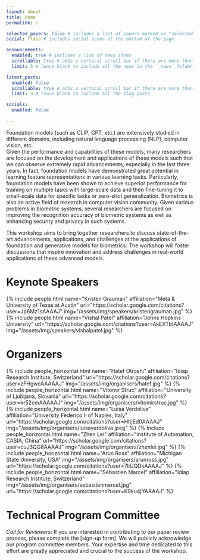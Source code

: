 ```yaml
---
layout: about
title: Home
permalink: /

selected_papers: false # includes a list of papers marked as "selected={true}"
social: flase # includes social icons at the bottom of the page

announcements:
  enabled: true # includes a list of news items
  scrollable: true # adds a vertical scroll bar if there are more than 3 news items
  limit: 5 # leave blank to include all the news in the `_news` folder

latest_posts:
  enabled: false
  scrollable: true # adds a vertical scroll bar if there are more than 3 new posts items
  limit: 3 # leave blank to include all the blog posts

socials:
  enabled: false
  
---
```


<!-- Welcome to ICCV 2025 Workshop on Foundation and Generative Models in Biometrics! -->



Foundation models (such as CLIP, GPT, etc.) are extensively studied in different domains, including natural
language processing (NLP), computer vision, etc.  
Given the performance and capabilities of these models, many researchers are focused on the development and applications of these models such that we can observe extremely rapid advancements, especially in the last three years. In fact, foundation models have demonstrated great potential in
learning feature representations in various learning tasks. 
Particularly, foundation models have been shown to achieve superior performance for training on multiple tasks with large-scale data and then fine-tuning it to small-scale data for specific tasks or zero-shot generalization.
Biometrics is also an active field of research in computer vision community. Given various problems in biometric systems, several researchers are focused on improving the recognition accuracy of biometric systems as well as enhancing security and privacy in such systems. 

This workshop aims to bring together researchers to discuss state-of-the-art advancements, applications, and challenges at the applications of foundation and generative models for biometrics. The workshop will foster discussions that inspire innovation and address challenges in real-world applications of these advanced models.


# Keynote Speakers
<div class="row projects pt-1 pb-1">
      <div class="col-sm-4">
          {% include people.html name="Kristen Grauman" affiliation="Meta & University of Texas at Austin" url="https://scholar.google.com/citations?user=Jp6Mz1sAAAAJ" img="/assets/img/speakers/kristengrauman.jpg" %}
      </div>
      <div class="col-sm-4">
        {% include people.html name="Vishal Patel" affiliation="Johns Hopkins University" url="https://scholar.google.com/citations?user=AkEXTbIAAAAJ" img="/assets/img/speakers/vishalpatel.jpg" %}
      </div>
  </div>



# Organizers
<div class="row row-cols-2 projects pt-3 pb-3">
  {% include people_horizontal.html name="Hatef Otroshi" affiliation="Idiap Research Institute, Switzerland" url="https://scholar.google.com/citations?user=zFHgwcAAAAAJ" img="/assets/img/organisers/hatef.jpg" %}
  {% include people_horizontal.html name="Vitomir Štruc" affiliation="University of Ljubljana, Slovania" url="https://scholar.google.com/citations?user=kr52cmAAAAAJ" img="/assets/img/organisers/vitomirstruc.jpg" %}
  {% include people_horizontal.html name="Luisa Verdoliva" affiliation="University Federico II of Naples, Italy" url="https://scholar.google.com/citations?user=HItjEd0AAAAJ" img="/assets/img/organisers/luisaverdoliva.jpeg" %}
  {% include people_horizontal.html name="Zhen Lei" affiliation="Institute of Automation, CASIA, China" url="https://scholar.google.com/citations?user=cuJ3QG8AAAAJ" img="/assets/img/organisers/zhenlei.jpg" %}
  {% include people_horizontal.html name="Arun Ross" affiliation="Michigan State University, USA" img="/assets/img/organisers/arunross.jpg" url="https://scholar.google.com/citations?user=7IiUQDkAAAAJ" %}
  {% include people_horizontal.html name="Sébastien Marcel" affiliation="Idiap Research Institute, Switzerland" img="/assets/img/organisers/sebastienmarcel.jpg" url="https://scholar.google.com/citations?user=K9ku4jYAAAAJ" %}
</div>



# Technical Program Committee
*Call for Reviewers*: If you are interested in contributing to our paper review process, please complete the [sign-up form]. We will publicly acknowledge our program committee members. Your expertise and time dedicated to this effort are greatly appreciated and crucial to the success of the workshop.